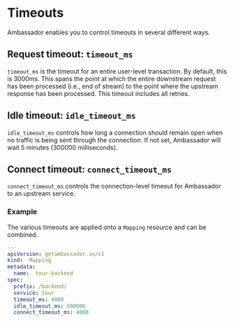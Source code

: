 # Timeouts

Ambassador enables you to control timeouts in several different ways.

## Request timeout: `timeout_ms`

`timeout_ms` is the timeout for an entire user-level transaction. By default, this is 3000ms. This spans the point at which the entire downstream request has been processed (i.e., end of stream) to the point where the upstream response has been processed. This timeout includes all retries.

## Idle timeout: `idle_timeout_ms`

`idle_timeout_ms` controls how long a connection should remain open when no traffic is being sent through the connection. If not set, Ambassador will wait 5 minutes (300000 milliseconds).

## Connect timeout: `connect_timeout_ms`

`connect_timeout_ms` controls the connection-level timeout for Ambassador to an upstream service.

### Example

The various timeouts are applied onto a `Mapping` resource and can be combined.

```yaml
---
apiVersion: getambassador.io/v1
kind:  Mapping
metadata:
  name:  tour-backend
spec:
  prefix: /backend/
  service: tour
  timeout_ms: 4000
  idle_timeout_ms: 500000
  connect_timeout_ms: 4000
```
